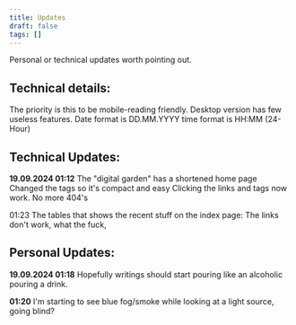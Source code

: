 ```yaml
---
title: Updates
draft: false
tags: []
---
```

Personal or technical updates worth pointing out.
## Technical details:
The priority is this to be mobile-reading friendly.
Desktop version has few useless features.
Date format is DD.MM.YYYY time format is HH:MM (24-Hour)

## Technical Updates:
**19.09.2024 01:12**
The "digital garden" has a shortened home page
Changed the tags so it's compact and easy
Clicking the links and tags now work. No more 404's

01:23
The tables that shows the recent stuff on the index page: 
The links don't work, what the fuck, 
## Personal Updates:
**19.09.2024 01:18**
Hopefully writings should start pouring like an alcoholic pouring a drink.

**01:20**
I'm starting to see blue fog/smoke while looking at a light source, going blind?